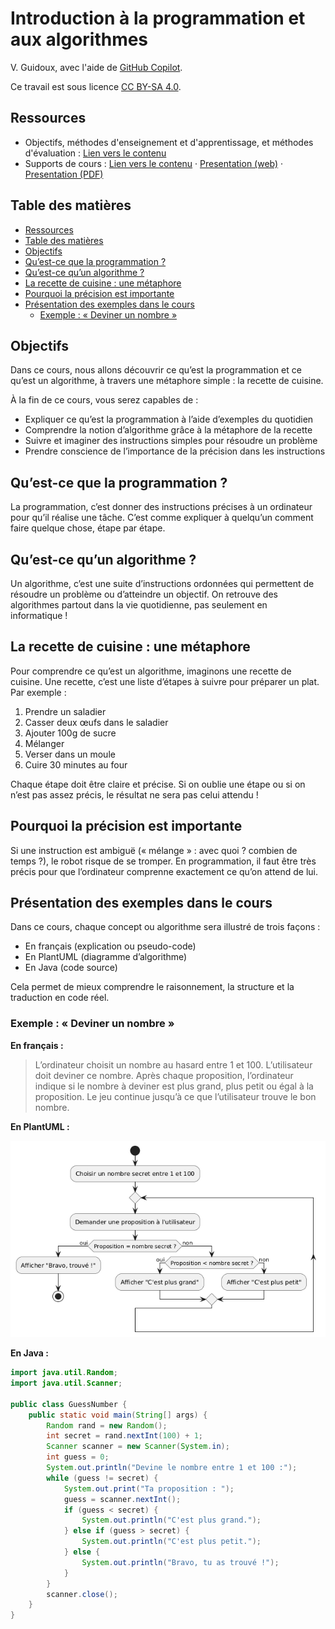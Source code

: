 # Introduction à la programmation et aux algorithmes

V. Guidoux, avec l'aide de
[GitHub Copilot](https://github.com/features/copilot).

Ce travail est sous licence [CC BY-SA 4.0][licence].

## Ressources

- Objectifs, méthodes d'enseignement et d'apprentissage, et méthodes
  d'évaluation : [Lien vers le contenu](..)
- Supports de cours : [Lien vers le contenu](../01-supports-de-cours/README.md)
  ·
  [Presentation (web)](https://heig-vd-prog-course.github.io/HEIG-VD-ProgIM-Course/01.02-introduction-a-la-programmation-et-aux-algorithmes/01-supports-de-cours/index.html)
  ·
  [Presentation (PDF)](https://heig-vd-prog-course.github.io/HEIG-VD-ProgIM-Course/01.02-introduction-a-la-programmation-et-aux-algorithmes/01-supports-de-cours/01.02-introduction-a-la-programmation-et-aux-algorithmes-presentation.pdf)

## Table des matières

- [Ressources](#ressources)
- [Table des matières](#table-des-matières)
- [Objectifs](#objectifs)
- [Qu’est-ce que la programmation ?](#quest-ce-que-la-programmation)
- [Qu’est-ce qu’un algorithme ?](#quest-ce-quun-algorithme)
- [La recette de cuisine : une métaphore](#la-recette-de-cuisine-une-métaphore)
- [Pourquoi la précision est importante](#pourquoi-la-précision-est-importante)
- [Présentation des exemples dans le cours](#présentation-des-exemples-dans-le-cours)
  - [Exemple : « Deviner un nombre »](#exemple-deviner-un-nombre)

## Objectifs

Dans ce cours, nous allons découvrir ce qu’est la programmation et ce qu’est un
algorithme, à travers une métaphore simple : la recette de cuisine.

À la fin de ce cours, vous serez capables de :

- Expliquer ce qu’est la programmation à l’aide d’exemples du quotidien
- Comprendre la notion d’algorithme grâce à la métaphore de la recette
- Suivre et imaginer des instructions simples pour résoudre un problème
- Prendre conscience de l’importance de la précision dans les instructions

## Qu’est-ce que la programmation ?

La programmation, c’est donner des instructions précises à un ordinateur pour
qu’il réalise une tâche. C’est comme expliquer à quelqu’un comment faire quelque
chose, étape par étape.

## Qu’est-ce qu’un algorithme ?

Un algorithme, c’est une suite d’instructions ordonnées qui permettent de
résoudre un problème ou d’atteindre un objectif. On retrouve des algorithmes
partout dans la vie quotidienne, pas seulement en informatique !

## La recette de cuisine : une métaphore

Pour comprendre ce qu’est un algorithme, imaginons une recette de cuisine. Une
recette, c’est une liste d’étapes à suivre pour préparer un plat. Par exemple :

1. Prendre un saladier
2. Casser deux œufs dans le saladier
3. Ajouter 100g de sucre
4. Mélanger
5. Verser dans un moule
6. Cuire 30 minutes au four

Chaque étape doit être claire et précise. Si on oublie une étape ou si on n’est
pas assez précis, le résultat ne sera pas celui attendu !

## Pourquoi la précision est importante

Si une instruction est ambiguë (« mélange » : avec quoi ? combien de temps ?),
le robot risque de se tromper. En programmation, il faut être très précis pour
que l’ordinateur comprenne exactement ce qu’on attend de lui.

## Présentation des exemples dans le cours

Dans ce cours, chaque concept ou algorithme sera illustré de trois façons :

- En français (explication ou pseudo-code)
- En PlantUML (diagramme d’algorithme)
- En Java (code source)

Cela permet de mieux comprendre le raisonnement, la structure et la traduction
en code réel.

### Exemple : « Deviner un nombre »

**En français :**

> L’ordinateur choisit un nombre au hasard entre 1 et 100. L’utilisateur doit
> deviner ce nombre. Après chaque proposition, l’ordinateur indique si le nombre
> à deviner est plus grand, plus petit ou égal à la proposition. Le jeu continue
> jusqu’à ce que l’utilisateur trouve le bon nombre.

**En PlantUML :**

![Diagramme d'algorithme "Deviner un nombre"](./images/guess-number.png)

**En Java :**

```java
import java.util.Random;
import java.util.Scanner;

public class GuessNumber {
    public static void main(String[] args) {
        Random rand = new Random();
        int secret = rand.nextInt(100) + 1;
        Scanner scanner = new Scanner(System.in);
        int guess = 0;
        System.out.println("Devine le nombre entre 1 et 100 :");
        while (guess != secret) {
            System.out.print("Ta proposition : ");
            guess = scanner.nextInt();
            if (guess < secret) {
                System.out.println("C'est plus grand.");
            } else if (guess > secret) {
                System.out.println("C'est plus petit.");
            } else {
                System.out.println("Bravo, tu as trouvé !");
            }
        }
        scanner.close();
    }
}
```

[licence]:
	https://github.com/HEIG-VD-Prog-Course/HEIG-VD-ProgIM-Course/blob/main/LICENSE.md
